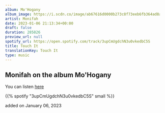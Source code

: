 ```yaml
---
album: Mo'Hogany
album_image: https://i.scdn.co/image/ab67616d0000b273c8f73eeb6fb364ad8a452c7c
artist: Monifah
date: 2023-01-06 21:13:34+00:00
draft: false
duration: 285826
preview_url: null
spotify_url: https://open.spotify.com/track/3upCmUgdchN3u0vkedbC5S
title: Touch It
translationKey: Touch It
type: music
---
```


## Monifah on the album Mo'Hogany

You can listen [here](https://open.spotify.com/track/3upCmUgdchN3u0vkedbC5S)

{{% spotify "3upCmUgdchN3u0vkedbC5S" small %}}

added on January 06, 2023